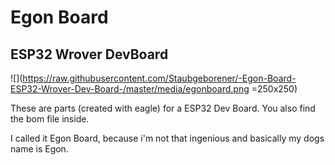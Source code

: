 # Egon Board
## ESP32 Wrover DevBoard

![](https://raw.githubusercontent.com/Staubgeborener/-Egon-Board-ESP32-Wrover-Dev-Board-/master/media/egonboard.png =250x250)

These are parts (created with eagle) for a ESP32 Dev Board. You also find the bom file inside.

I called it Egon Board, because i'm not that ingenious and basically my dogs name is Egon.
